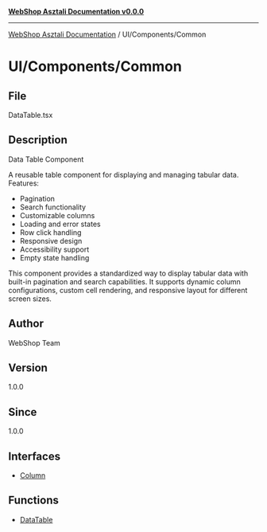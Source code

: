 [**WebShop Asztali Documentation v0.0.0**](../../../README.md)

***

[WebShop Asztali Documentation](../../../modules.md) / UI/Components/Common

# UI/Components/Common

## File

DataTable.tsx

## Description

Data Table Component

A reusable table component for displaying and managing tabular data.
Features:
- Pagination
- Search functionality
- Customizable columns
- Loading and error states
- Row click handling
- Responsive design
- Accessibility support
- Empty state handling

This component provides a standardized way to display tabular data with
built-in pagination and search capabilities. It supports dynamic column
configurations, custom cell rendering, and responsive layout for different
screen sizes.

## Author

WebShop Team

## Version

1.0.0

## Since

1.0.0

## Interfaces

- [Column](interfaces/Column.md)

## Functions

- [DataTable](functions/DataTable.md)
